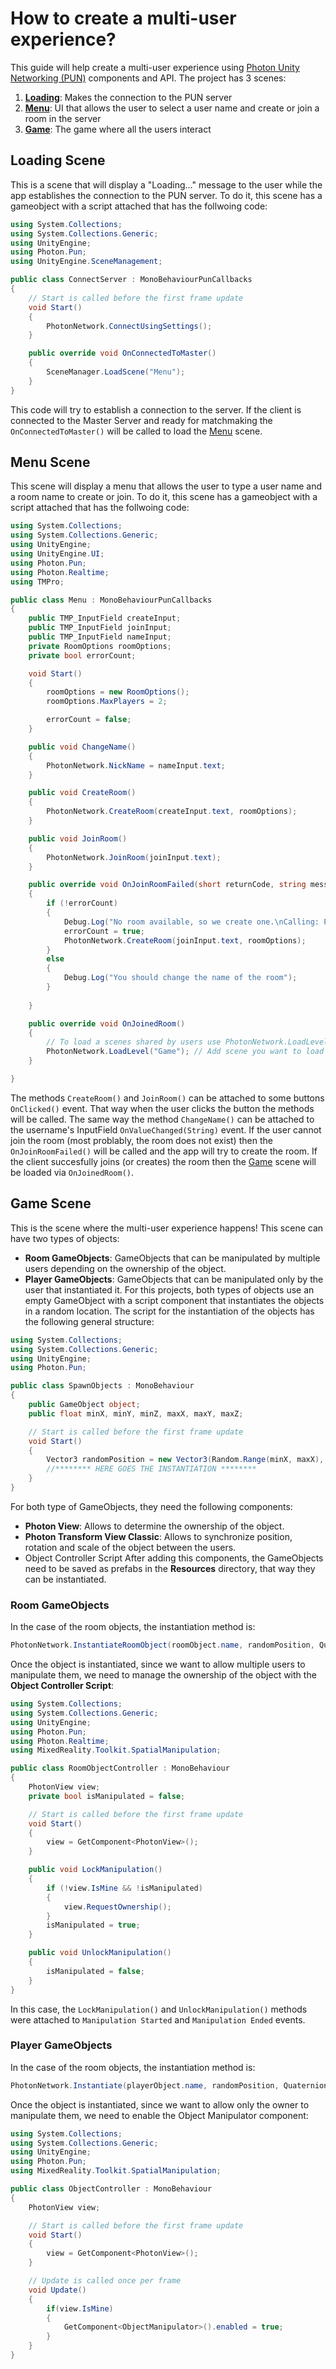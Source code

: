# How to create a multi-user experience?
This guide will help create a multi-user experience using [Photon Unity Networking (PUN)](https://doc.photonengine.com/pun/current/getting-started/pun-intro) components and API.
The project has 3 scenes:
1. [**Loading**](#loading-scene): Makes the connection to the PUN server
2. [**Menu**](#menu-scene): UI that allows the user to select a user name and create or join a room in the server
3. [**Game**](#game-scene): The game where all the users interact

## Loading Scene
This is a scene that will display a "Loading..." message to the user while the app establishes the connection to the PUN server. To do it, this scene has a gameobject with a script attached that has the follwoing code:
```c#
using System.Collections;
using System.Collections.Generic;
using UnityEngine;
using Photon.Pun;
using UnityEngine.SceneManagement;

public class ConnectServer : MonoBehaviourPunCallbacks
{
    // Start is called before the first frame update
    void Start()
    {
        PhotonNetwork.ConnectUsingSettings();
    }

    public override void OnConnectedToMaster()
    {
        SceneManager.LoadScene("Menu");
    }
}
```
This code will try to establish a connection to the server. If the client is connected to the Master Server and ready for matchmaking the `OnConnectedToMaster()` will be called to load the [Menu](#menu-scene) scene.

## Menu Scene
This scene will display a menu that allows the user to type a user name and a room name to create or join. To do it, this scene has a gameobject with a script attached that has the follwoing code:
```c#
using System.Collections;
using System.Collections.Generic;
using UnityEngine;
using UnityEngine.UI;
using Photon.Pun;
using Photon.Realtime;
using TMPro;

public class Menu : MonoBehaviourPunCallbacks
{
    public TMP_InputField createInput;
    public TMP_InputField joinInput;
    public TMP_InputField nameInput;
    private RoomOptions roomOptions;
    private bool errorCount;

    void Start()
    {
        roomOptions = new RoomOptions();
        roomOptions.MaxPlayers = 2;

        errorCount = false;
    }

    public void ChangeName()
    {
        PhotonNetwork.NickName = nameInput.text;
    }

    public void CreateRoom()
    {
        PhotonNetwork.CreateRoom(createInput.text, roomOptions);
    }

    public void JoinRoom()
    {
        PhotonNetwork.JoinRoom(joinInput.text);
    }

    public override void OnJoinRoomFailed(short returnCode, string message)
    {
        if (!errorCount)
        {
            Debug.Log("No room available, so we create one.\nCalling: PhotonNetwork.CreateRoom");
            errorCount = true;
            PhotonNetwork.CreateRoom(joinInput.text, roomOptions);
        }
        else 
        {
            Debug.Log("You should change the name of the room");
        }
        
    }

    public override void OnJoinedRoom()
    {
        // To load a scenes shared by users use PhotonNetwork.LoadLevel, not SceneManager.LoadScene
        PhotonNetwork.LoadLevel("Game"); // Add scene you want to load
    }

}
```
The methods `CreateRoom()` and `JoinRoom()` can be attached to some buttons `OnClicked()` event. That way when the user clicks the button the methods will be called. 
The same way the method `ChangeName()` can be attached to the username's InputField `OnValueChanged(String)` event.
If the user cannot join the room (most problably, the room does not exist) then the `OnJoinRoomFailed()` will be called and the app will try to create the room. If the client succesfully joins (or creates) the room then the [Game](#game-scene) scene will be loaded via `OnJoinedRoom()`. 

## Game Scene
This is the scene where the multi-user experience happens! This scene can have two types of objects:
- **Room GameObjects**: GameObjects that can be manipulated by multiple users depending on the ownership of the object.
- **Player GameObjects**: GameObjects that can be manipulated only by the user that instantiated it.
For this projects, both types of objects use an empty GameObject with a script component that instantiates the objects in a random location. The script for the instantiation of the objects has the following general structure:
```c#
using System.Collections;
using System.Collections.Generic;
using UnityEngine;
using Photon.Pun;

public class SpawnObjects : MonoBehaviour
{
    public GameObject object;
    public float minX, minY, minZ, maxX, maxY, maxZ;

    // Start is called before the first frame update
    void Start()
    {
        Vector3 randomPosition = new Vector3(Random.Range(minX, maxX), Random.Range(minY, maxY), Random.Range(minZ, maxZ));
        //******** HERE GOES THE INSTANTIATION ********
    }
}

```
For both type of GameObjects, they need the following components:
- **Photon View**: Allows to determine the ownership of the object.
- **Photon Transform View Classic**: Allows to synchronize position, rotation and scale of the object between the users.
- Object Controller Script
After adding this components, the GameObjects need to be saved as prefabs in the **Resources** directory, that way they can be instantiated.
### Room GameObjects
In the case of the room objects, the instantiation method is:
```c#
PhotonNetwork.InstantiateRoomObject(roomObject.name, randomPosition, Quaternion.identity);
```
Once the object is instantiated, since we want to allow multiple users to manipulate them, we need to manage the ownership of the object with the **Object Controller Script**:
```c#
using System.Collections;
using System.Collections.Generic;
using UnityEngine;
using Photon.Pun;
using Photon.Realtime;
using MixedReality.Toolkit.SpatialManipulation;

public class RoomObjectController : MonoBehaviour
{
    PhotonView view;
    private bool isManipulated = false;

    // Start is called before the first frame update
    void Start()
    {
        view = GetComponent<PhotonView>();
    }

    public void LockManipulation()
    {
        if (!view.IsMine && !isManipulated)
        {
            view.RequestOwnership();
        }
        isManipulated = true;
    }

    public void UnlockManipulation()
    {
        isManipulated = false;
    }
}

```
In this case, the `LockManipulation()` and `UnlockManipulation()` methods were attached to `Manipulation Started` and `Manipulation Ended` events.

### Player GameObjects
In the case of the room objects, the instantiation method is:
```c#
PhotonNetwork.Instantiate(playerObject.name, randomPosition, Quaternion.identity);
```
Once the object is instantiated, since we want to allow only the owner to manipulate them, we need to enable the Object Manipulator component:
```c#
using System.Collections;
using System.Collections.Generic;
using UnityEngine;
using Photon.Pun;
using MixedReality.Toolkit.SpatialManipulation;

public class ObjectController : MonoBehaviour
{
    PhotonView view;

    // Start is called before the first frame update
    void Start()
    {
        view = GetComponent<PhotonView>();
    }

    // Update is called once per frame
    void Update()
    {
        if(view.IsMine)
        {
            GetComponent<ObjectManipulator>().enabled = true;
        }
    }
}
```
